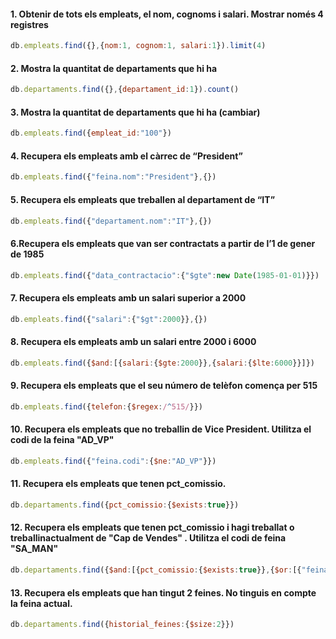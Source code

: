 #### 1. Obtenir de tots els empleats, el nom, cognoms i salari. Mostrar només 4 registres
```js
db.empleats.find({},{nom:1, cognom:1, salari:1}).limit(4)
```

#### 2. Mostra la quantitat de departaments que hi ha
```js
db.departaments.find({},{departament_id:1}).count()
```

#### 3. Mostra la quantitat de departaments que hi ha (cambiar)
```js
db.empleats.find({empleat_id:"100"})
```

#### 4. Recupera els empleats amb el càrrec de “President”
```js
db.empleats.find({"feina.nom":"President"},{})
```

#### 5. Recupera els empleats que treballen al departament de “IT”
```js
db.empleats.find({"departament.nom":"IT"},{})
```

#### 6.Recupera els empleats que van ser contractats a partir de l’1 de gener de 1985
```js
db.empleats.find({"data_contractacio":{"$gte":new Date(1985-01-01)}})
```

#### 7. Recupera els empleats amb un salari superior a 2000
```js
db.empleats.find({"salari":{"$gt":2000}},{})
```

#### 8. Recupera els empleats amb un salari entre 2000 i 6000
```js
db.empleats.find({$and:[{salari:{$gte:2000}},{salari:{$lte:6000}}]})
```

#### 9. Recupera els empleats que el seu número de telèfon comença per 515
```js
db.empleats.find({telefon:{$regex:/^515/}})
```

#### 10. Recupera els empleats que no treballin de Vice President. Utilitza el codi de la feina "AD_VP"
```js
db.empleats.find({"feina.codi":{$ne:"AD_VP"}})
```

#### 11. Recupera els empleats que tenen pct_comissio.
```js
db.departaments.find({pct_comissio:{$exists:true}})
```

#### 12. Recupera els empleats que tenen pct_comissio i hagi treballat o treballinactualment de "Cap de Vendes" . Utilitza el codi de feina "SA_MAN"
```js
db.departaments.find({$and:[{pct_comissio:{$exists:true}},{$or:[{"feina.codi":"SA_MAN"},{"historial_feines.feina.codi":"SA_MAN"}]}]})
```

#### 13. Recupera els empleats que han tingut 2 feines. No tinguis en compte la feina actual.
```js
db.departaments.find({historial_feines:{$size:2}})
```
